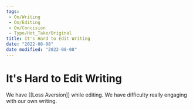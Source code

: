 ```yaml
---
tags:
 - On/Writing
 - On/Editing
 - On/Concision
 - Type/Hot_Take/Original
title: It's Hard to Edit Writing
date: "2022-08-08"
date modified: "2022-08-08"
---
```


# It's Hard to Edit Writing
We have [[Loss Aversion]] while editing. We have difficulty really engaging with our own writing.
